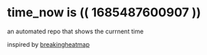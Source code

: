 # time_now is (( 1685487600907 ))

an automated repo that shows the currnent time

inspired by [breakingheatmap](https://github.com/breakingheatmap/breakingheatmap)